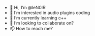 - 👋 Hi, I’m @leN0IR
- 👀 I’m interested in audio plugins coding
- 🌱 I’m currently learning c++
- 💞️ I’m looking to collaborate on?
- 📫 How to reach me?

<!---
leN0IR/leN0IR is a ✨ special ✨ repository because its `README.md` (this file) appears on your GitHub profile.
You can click the Preview link to take a look at your changes.
--->
